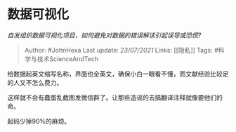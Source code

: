 # 数据可视化
*自发组织数据可视化项目，如何避免对数据的错误解读引起误导或恐慌?*

> Author: #JohnHexa
Last update: *23/07/2021* 
Links: [[隐私]] 
Tags: #科学与技术ScienceAndTech 

 
给数据起英文缩写名称，界面也全英文，确保小白一眼看不懂，而文献经验比较足的人又不怎么费力。

这样就不会有蠢蛋乱截图发微信群了。让那些造谣的去搞翻译注释就像要他们的命。

起码少掉90%的麻烦。



